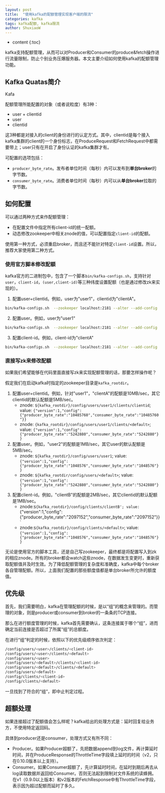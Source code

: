 ```yaml
---
layout: post
title:  "使用kafka的配额管理实现客户端的限流"
categories: kafka
tags: kafka配额, kafka限流 
author: ShuxiaoW
---
```


* content
{:toc}

kafka支持配额管理，从而可以对Producer和Consumer的produce&fetch操作进行流量限制，防止个别业务压爆服务器。本文主要介绍如何使用kafka的配额管理功能。




## Kafka Quatas简介

Kafa

配额管理所能配置的对象（或者说粒度）有3种：

- user + clientid
- user
- clientid

这3种都是对接入的client的身份进行的认定方式。其中，clientid是每个接入kafka集群的client的一个身份标志，在ProduceRequest和FetchRequest中都需要带上；user只有在开启了身份认证的kafka集群才有。

可配置的选项包括：

- `producer_byte_rate`。发布者单位时间（每秒）内可以发布到**单台broker**的字节数。
- `consumer_byte_rate`。消费者单位时间（每秒）内可以从**单台broker**拉取的字节数。

## 如何配置

可以通过两种方式来作配额管理：

- 在配置文件中指定所有client-id的统一配额。
- 动态修改zookeeper中相关znode的值，可以配置指定`client-id`的配额。

使用第一种方式，必须重启broker，而且还不能针对特定`client-id`设置。所以，推荐大家使用第二种方式。

### 使用官方脚本修改配额

kafka官方的二进制包中，包含了一个脚本`bin/kafka-configs.sh`，支持针对`user`，`client-id`，`(user,client-id)`等三种纬度设置配额（也是通过修改zk来实现的）。

1. 配置user+clientid。例如，user为"user1"，clientid为"clientA"。
```sh
bin/kafka-configs.sh  --zookeeper localhost:2181 --alter --add-config 'producer_byte_rate=1024,consumer_byte_rate=2048' --entity-type users --entity-name user1 --entity-type clients --entity-name clientA
```

2. 配置user。例如，user为"user1"
```sh
bin/kafka-configs.sh  --zookeeper localhost:2181 --alter --add-config 'producer_byte_rate=1024,consumer_byte_rate=2048' --entity-type users --entity-name user1
```

3. 配置client-id。例如，client-id为"clientA"
```sh
bin/kafka-configs.sh  --zookeeper localhost:2181 --alter --add-config 'producer_byte_rate=1024,consumer_byte_rate=2048' --entity-type clients --entity-name clientA
```

### 直接写zk来修改配额

如果我们希望能够在代码里面直接写zk来实现配额管理的话，那要怎样操作呢？

假定我们在启动kafka时指定的zookeeper目录是`kafka_rootdir`。

1. 配置user+clientid。例如，针对"user1"，"clientA"的配额是10MB/sec，其它clientid的默认配额是5MB/sec。
    - znode: `${kafka_rootdir}/config/users/user1/clients/clientid`; value: `{"version":1,"config":{"producer_byte_rate":"10485760","consumer_byte_rate":"10485760"}}`
    - znode: `{kafka_rootdir}/config/users/user1/clients/<default>`; value: `{"version":1,"config":{"producer_byte_rate":"5242880","consumer_byte_rate":"5242880"}}`
2. 配置user。例如，"user2"的配额是1MB/sec，其它user的默认配额是5MB/sec。
    - znode: `${kafka_rootdir}/config/users/user1`; value: `{"version":1,"config":{"producer_byte_rate":"1048576","consumer_byte_rate":"1048576"}}`
    - znode: `${kafka_rootdir/config/users/<default>`; value: `{"version":1,"config":{"producer_byte_rate":"5242880","consumer_byte_rate":"5242880"}}`
3. 配置client-id。例如，"clientB"的配额是2MB/sec，其它clientid的默认配额是1MB/sec。
    - znode:`${kafka_rootdir}/config/clients/clientB'; value: `{"version":1,"config":{"producer_byte_rate":"2097152","consumer_byte_rate":"2097152"}}`
    - znode:`${kafka_rootdir}/config/clients/<default>`; value: `{"version":1,"config":{"producer_byte_rate":"1048576","consumer_byte_rate":"1048576"}}`

无论是使用官方的脚本工具，还是自己写zookeeper，最终都是将配置写入到zk的相应znode。所有的broker都会watch这些znode，在数据发生变更时，重新获取配额值并及时生效。为了降低配额管理的复杂度和准确度，kafka中每个broker各自管理配额。所以，上面我们配置的那些额度值都是单台broker所允许的额度值。

## 优先级

首先，我们需要明白，kafka在管理配额的时候，是以“组”的概念来管理的。而管理的对象，则是producer或consumer到broker的一条条的TCP连接。

那么在进行额度管理的时候，kafka首先需要确认，这条连接属于哪个“组”，进而确定当前连接是否超过了所属“组”的总额度。

在进行“组”判定的时候，依照以下的优先级顺序依次判定：

```sh
/config/users/<user>/clients/<client-id>
/config/users/<user>/clients/<default>
/config/users/<user>
/config/users/<default>/clients/<client-id>
/config/users/<default>/clients/<default>
/config/users/<default>
/config/clients/<client-id>
/config/clients/<default>
```

一旦找到了符合的“组”，即中止判定过程。

## 超额处理

如果连接超过了配额值会怎么样呢？kafka给出的处理方式是：延时回复给业务方，不使用特定返回码。

具体到producer还是consumer，处理方式又有所不同：

- Producer。如果Producer超额了，先把数据append到log文件，再计算延时时间，并在ProduceResponse的ThrottleTime字段填上延时的时间（v2，只在0.10.0版本以上支持）。
- Consumer。如果Consumer超额了，先计算延时时间，在延时到期后再去从log读取数据并返回给Consumer。否则无法起到限制对文件系统的读蜂拥。在v1（0.9.0以上版本）和v2版本的FetchResponse中有ThrottleTime字段，表示因为超过配额而延时了多久。
